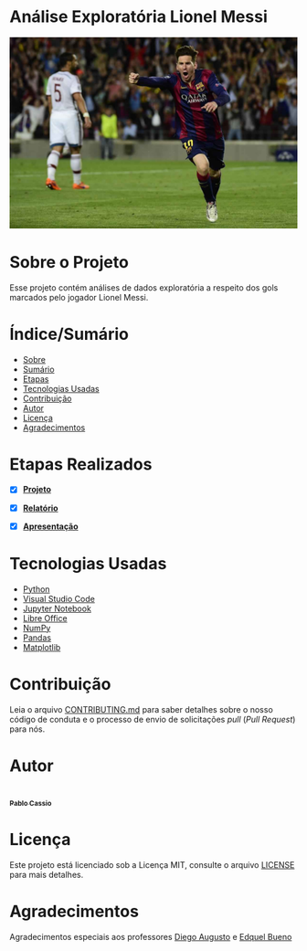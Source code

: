 # Análise Exploratória Lionel Messi


![Capa do Projeto](img/messi.jpg)

# Sobre o Projeto

Esse projeto contém análises de dados exploratória a respeito dos gols marcados pelo jogador Lionel Messi.

# Índice/Sumário

* [Sobre](#sobre-o-projeto)
* [Sumário](#índice/sumário)
* [Etapas](#etapas-realizas)
* [Tecnologias Usadas](#tecnologias-usadas)
* [Contribuição](#contribuição)
* [Autor](#autor)
* [Licença](#licença)
* [Agradecimentos](#agradecimentos)


# Etapas Realizados

- [x] [**Projeto**](https://github.com/PabloCassio/analise-exploratoria-messi/blob/main/messi-eda/messi_analise_exploratoria.ipynb)
- [x] [**Relatório**](https://github.com/PabloCassio/analise-exploratoria-messi/blob/main/messi-eda/messi_analise_exploratoria.ipynb)
- [x] [**Apresentação**](https://youtu.be/PEkopgCdXL0)


# Tecnologias Usadas

- [Python](https://www.python.org/)
- [Visual Studio Code](https://code.visualstudio.com/)
- [Jupyter Notebook](https://jupyter.org/)
- [Libre Office](https://pt-br.libreoffice.org/)
- [NumPy](https://numpy.org/)
- [Pandas](https://pandas.pydata.org/)
- [Matplotlib](https://matplotlib.org/)

# Contribuição

Leia o arquivo [CONTRIBUTING.md](CONTRIBUTING.md) para saber detalhes sobre o nosso código de conduta e o processo de envio de solicitações *pull* (*Pull Request*) para nós.

# Autor

   <td align="center"><a href="https://github.com/PabloCassio"><img src="https://avatars.githubusercontent.com/u/82393094?v=4" width="100px;" alt=""/><br /><sub><b>Pablo Cassio</b></sub></a></td>

# Licença

Este projeto está licenciado sob a Licença MIT,  consulte o arquivo [LICENSE](LICENSE) para mais detalhes.

# Agradecimentos

Agradecimentos especiais aos professores [Diego Augusto](https://github.com/profdiegoaugusto) e [Edquel Bueno](https://www.linkedin.com/in/edquel-b-prado-farias-6a67a725/)
